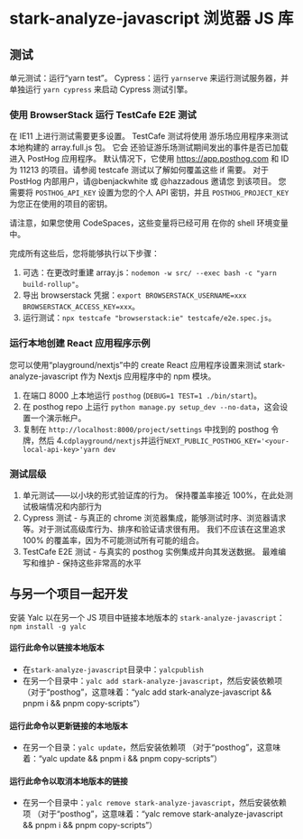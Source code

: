 # stark-analyze-javascript 浏览器 JS 库

## 测试

单元测试：运行“yarn test”。
Cypress：运行 `yarnserve` 来运行测试服务器，并单独运行 `yarn cypress` 来启动 Cypress 测试引擎。

### 使用 BrowserStack 运行 TestCafe E2E 测试

在 IE11 上进行测试需要更多设置。 TestCafe 测试将使用
游乐场应用程序来测试本地构建的 array.full.js 包。 它会
还验证游乐场测试期间发出的事件是否已加载
进入 PostHog 应用程序。 默认情况下，它使用 https://app.posthog.com 和
ID 为 11213 的项目。请参阅 testcafe 测试以了解如何覆盖这些 if
需要。 对于 PostHog 内部用户，请@benjackwhite 或 @hazzadous 邀请您
到该项目。 您需要将 `POSTHOG_API_KEY` 设置为您的个人 API 密钥，并且
`POSTHOG_PROJECT_KEY` 为您正在使用的项目的密钥。

请注意，如果您使用 CodeSpaces，这些变量将已经可用
在你的 shell 环境变量中。

完成所有这些后，您将能够执行以下步骤：

1. 可选：在更改时重建 array.js：`nodemon -w src/ --exec bash -c "yarn build-rollup"`。
1. 导出 browserstack 凭据：`export BROWSERSTACK_USERNAME=xxx BROWSERSTACK_ACCESS_KEY=xxx`。
1. 运行测试：`npx testcafe "browserstack:ie" testcafe/e2e.spec.js`。

### 运行本地创建 React 应用程序示例

您可以使用“playground/nextjs”中的 create React 应用程序设置来测试 stark-analyze-javascript 作为 Nextjs 应用程序中的 npm 模块。

1. 在端口 8000 上本地运行 `posthog` (`DEBUG=1 TEST=1 ./bin/start`)。
2. 在 posthog repo 上运行 `python manage.py setup_dev --no-data`，这会设置一个演示帐户。
3. 复制在 `http://localhost:8000/project/settings` 中找到的 posthog 令牌，然后
4.`cdplayground/nextjs`并运行`NEXT_PUBLIC_POSTHOG_KEY='<your-local-api-key>'yarn dev`

### 测试层级

1. 单元测试——以小块的形式验证库的行为。 保持覆盖率接近 100%，在此处测试极端情况和内部行为
2. Cypress 测试 - 与真正的 chrome 浏览器集成，能够测试时序、浏览器请求等。对于测试高级库行为、排序和验证请求很有用。 我们不应该在这里追求 100% 的覆盖率，因为不可能测试所有可能的组合。
3. TestCafe E2E 测试 - 与真实的 posthog 实例集成并向其发送数据。 最难编写和维护 - 保持这些非常高的水平

## 与另一个项目一起开发

安装 Yalc 以在另一个 JS 项目中链接本地版本的 `stark-analyze-javascript`：`npm install -g yalc`

#### 运行此命令以链接本地版本

- 在`stark-analyze-javascript`目录中：`yalcpublish`
- 在另一个目录中：`yalc add stark-analyze-javascript`，然后安装依赖项
   （对于“posthog”，这意味着：“yalc add stark-analyze-javascript && pnpm i && pnpm copy-scripts”）

#### 运行此命令以更新链接的本地版本

- 在另一个目录：`yalc update`，然后安装依赖项
   （对于“posthog”，这意味着：“yalc update && pnpm i && pnpm copy-scripts”）

#### 运行此命令以取消本地版本的链接

- 在另一个目录中：`yalc remove stark-analyze-javascript`，然后安装依赖项
   （对于“posthog”，这意味着：“yalc remove stark-analyze-javascript && pnpm i && pnpm copy-scripts”）
